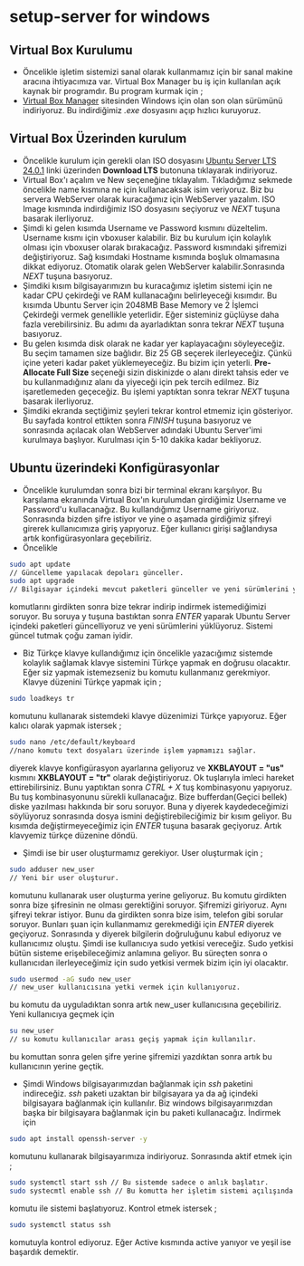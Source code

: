 # setup-server for windows
## Virtual Box Kurulumu
- Öncelikle işletim sistemizi sanal olarak kullanmamız için bir sanal makine aracına ihtiyacımıza var. Virtual Box Manager bu iş için kullanılan açık kaynak bir programdır. Bu program kurmak için ;
- [Virtual Box Manager](https://www.virtualbox.org/wiki/Downloads) sitesinden Windows için olan son olan sürümünü indiriyoruz. Bu indirdiğimiz *.exe* dosyasını açıp hızlıcı kuruyoruz.

## Virtual Box Üzerinden kurulum
- Öncelikle kurulum için gerekli olan ISO dosyasını [Ubuntu Server LTS 24.0.1](https://ubuntu.com/download/server) linki üzerinden **Download LTS** butonuna tıklayarak indiriyoruz.
- Virtual Box'ı açalım ve New seçeneğine tıklayalım. Tıkladığımız sekmede öncelikle name kısmına ne için kullanacaksak isim veriyoruz. Biz bu servera WebServer olarak kuracağımız için WebServer yazalım. ISO Image kısmında indirdiğimiz ISO dosyasını seçiyoruz ve *NEXT* tuşuna basarak ilerliyoruz.
- Şimdi ki  gelen kısımda Username ve Password kısmını düzeltelim. Username kısmı için vboxuser kalabilir. Biz bu kurulum için kolaylık olması için vboxuser olarak bırakacağız. Password kısmındaki şifremizi değiştiriyoruz. Sağ kısımdaki Hostname kısmında boşluk olmamasına dikkat ediyoruz. Otomatik olarak gelen WebServer kalabilir.Sonrasında *NEXT* tuşuna basıyoruz.
- Şimdiki kısım bilgisayarımızın bu kuracağımız işletim sistemi için ne kadar CPU çekirdeği ve RAM kullanacağını belirleyeceği kısımdır. Bu kısımda Ubuntu Server için 2048MB Base Memory ve 2 İşlemci Çekirdeği vermek genellikle yeterlidir. Eğer sisteminiz güçlüyse daha fazla verebilirsiniz. Bu adımı da ayarladıktan sonra tekrar *NEXT* tuşuna basıyoruz.
- Bu gelen kısımda disk olarak ne kadar yer kaplayacağını söyleyeceğiz. Bu seçim tamamen size bağlıdır. Biz 25 GB seçerek ilerleyeceğiz. Çünkü içine yeteri kadar paket yüklemeyeceğiz. Bu bizim için yeterli. **Pre-Allocate Full Size** seçeneği sizin diskinizde o alanı direkt tahsis eder ve bu kullanmadığınız alanı da yiyeceği için pek tercih edilmez. Biz işaretlemeden geçeceğiz. Bu işlemi yaptıktan sonra tekrar *NEXT* tuşuna basarak ilerliyoruz.
- Şimdiki ekranda seçtiğimiz şeyleri tekrar kontrol etmemiz için gösteriyor. Bu sayfada kontrol ettikten sonra *FINISH* tuşuna basıyoruz ve sonrasında açılacak olan WebServer adındaki Ubuntu Server'imi kurulmaya başlıyor. Kurulması için 5-10 dakika kadar bekliyoruz.

## Ubuntu üzerindeki Konfigürasyonlar
- Öncelikle kurulumdan sonra bizi bir terminal ekranı karşılıyor. Bu karşılama ekranında Virtual Box'ın kurulumdan girdiğimiz Username ve Password'u kullacanağız. Bu kullandığımız Username giriyoruz. Sonrasında bizden şifre istiyor ve yine o aşamada girdiğimiz şifreyi girerek kullanıcımıza giriş yapıyoruz. Eğer kullanıcı girişi sağlandıysa artık konfigürasyonlara geçebiliriz.
- Öncelikle
```bash
sudo apt update
// Güncelleme yapılacak depoları günceller.
sudo apt upgrade
// Bilgisayar içindeki mevcut paketleri günceller ve yeni sürümlerini yükler.
```
komutlarını girdikten sonra bize tekrar indirip indirmek istemediğimizi soruyor. Bu soruya y tuşuna bastıktan sonra *ENTER* yaparak Ubuntu Server içindeki paketleri güncelliyoruz ve yeni sürümlerini yüklüyoruz. Sistemi güncel tutmak çoğu zaman iyidir.
- Biz Türkçe klavye kullandığımız için öncelikle yazacığımız sistemde kolaylık sağlamak klavye sistemini Türkçe yapmak en doğrusu olacaktır. Eğer siz yapmak istemezseniz bu komutu kullanmanız gerekmiyor. Klavye düzenini Türkçe yapmak için ;
```bash
sudo loadkeys tr
```
komutunu kullanarak sistemdeki klavye düzenimizi Türkçe yapıyoruz. Eğer kalıcı olarak yapmak istersek ; 
```bash
sudo nano /etc/default/keyboard
//nano komutu text dosyaları üzerinde işlem yapmamızı sağlar.
```
diyerek klavye konfigürasyon ayarlarına geliyoruz ve **XKBLAYOUT = "us"** kısmını **XKBLAYOUT = "tr"** olarak değiştiriyoruz. Ok tuşlarıyla imleci hareket ettirebilirsiniz. Bunu yaptıktan sonra *CTRL + X* tuş kombinasyonu yapıyoruz. Bu tuş kombinasyonunu sürekli kullanacağız. Bize bufferdan(Geçici bellek) diske yazılması hakkında bir soru soruyor. Buna y diyerek kaydedeceğimizi söylüyoruz sonrasında dosya ismini değiştirebileciğimiz bir kısım geliyor. Bu kısımda değiştirmeyeceğimiz için *ENTER* tuşuna basarak geçiyoruz. Artık klavyemiz türkçe düzenine döndü.
- Şimdi ise bir user oluşturmamız gerekiyor. User oluşturmak için ;
```bash
sudo adduser new_user
// Yeni bir user oluşturur.
```
komutunu kullanarak user oluşturma yerine geliyoruz. Bu komutu girdikten sonra bize şifresinin ne olması gerektiğini soruyor. Şifremizi giriyoruz. Aynı şifreyi tekrar istiyor. Bunu da girdikten sonra bize isim, telefon gibi sorular soruyor. Bunları şuan için kullanmamız gerekmediği için *ENTER* diyerek geçiyoruz. Sonrasında y diyerek bilgilerin doğruluğunu kabul ediyoruz ve kullanıcımız oluştu. Şimdi ise kullanıcıya sudo yetkisi vereceğiz. Sudo yetkisi bütün sisteme erişebileceğimiz anlamına geliyor. Bu süreçten sonra o kullanıcıdan ilerleyeceğimiz için sudo yetkisi vermek bizim için iyi olacaktır. 
```bash
sudo usermod -aG sudo new_user
// new_user kullanıcısına yetki vermek için kullanıyoruz.
```
bu komutu da uyguladıktan sonra artık new_user kullanıcısına geçebiliriz. Yeni kullanıcıya geçmek için 
```bash
su new_user
// su komutu kullanıcılar arası geçiş yapmak için kullanılır.
```
bu komuttan sonra gelen şifre yerine şifremizi yazdıktan sonra artık bu kullanıcının yerine geçtik.
- Şimdi Windows bilgisayarımızdan bağlanmak için *ssh* paketini indireceğiz. *ssh* paketi uzaktan bir bilgisayara ya da ağ içindeki bilgisayara bağlanmak için kullanılır. Biz windows bilgisayarımızdan başka bir bilgisayara bağlanmak için bu paketi kullanacağız. İndirmek için
```bash
sudo apt install openssh-server -y
```
komutunu kullanarak bilgisayarımıza indiriyoruz. Sonrasında aktif etmek için ;
```bash
sudo systemctl start ssh // Bu sistemde sadece o anlık başlatır.
sudo systecmtl enable ssh // Bu komutta her işletim sistemi açılışında otomatik çalışır.
```
komutu ile sistemi başlatıyoruz. Kontrol etmek istersek ;
```bash
sudo systemctl status ssh 
```
komutuyla kontrol ediyoruz. Eğer Active kısmında active yanıyor ve yeşil ise başardık demektir. 
